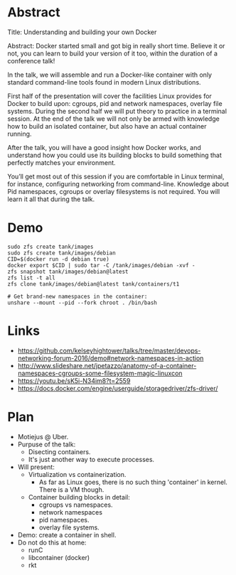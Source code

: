 Abstract
========

Title: Understanding and building your own Docker

Abstract: Docker started small and got big in really short time. Believe it or
not, you can learn to build your version of it too, within the duration of a
conference talk!

In the talk, we will assemble and run a Docker-like container with only
standard command-line tools found in modern Linux distributions.

First half of the presentation will cover the facilities Linux provides for
Docker to build upon: cgroups, pid and network namespaces, overlay file
systems. During the second half we will put theory to practice in a terminal
session. At the end of the talk we will not only be armed with knowledge how to
build an isolated container, but also have an actual container running.

After the talk, you will have a good insight how Docker works, and understand
how you could use its building blocks to build something that perfectly matches
your environment.

You’ll get most out of this session if you are comfortable in Linux terminal,
for instance, configuring networking from command-line. Knowledge about Pid
namespaces, cgroups or overlay filesystems is not required. You will learn it
all that during the talk.

Demo
====

    sudo zfs create tank/images
    sudo zfs create tank/images/debian
    CID=$(docker run -d debian true)
    docker export $CID | sudo tar -C /tank/images/debian -xvf -
    zfs snapshot tank/images/debian@latest
    zfs list -t all
    zfs clone tank/images/debian@latest tank/containers/t1

    # Get brand-new namespaces in the container:
    unshare --mount --pid --fork chroot . /bin/bash

Links
=====

* https://github.com/kelseyhightower/talks/tree/master/devops-networking-forum-2016/demo#network-namespaces-in-action
* http://www.slideshare.net/jpetazzo/anatomy-of-a-container-namespaces-cgroups-some-filesystem-magic-linuxcon
* https://youtu.be/sK5i-N34im8?t=2559
* https://docs.docker.com/engine/userguide/storagedriver/zfs-driver/

Plan
====

* Motiejus @ Uber.
* Purpuse of the talk:
  * Disecting containers.
  * It's just another way to execute processes.
* Will present:
  * Virtualization vs containerization.
    * As far as Linux goes, there is no such thing 'container' in kernel. There
      is a VM though.
  * Container building blocks in detail:
    * cgroups vs namespaces.
    * network namespaces
    * pid namespaces.
    * overlay file systems.
* Demo: create a container in shell.
* Do not do this at home:
  * runC
  * libcontainer (docker)
  * rkt
